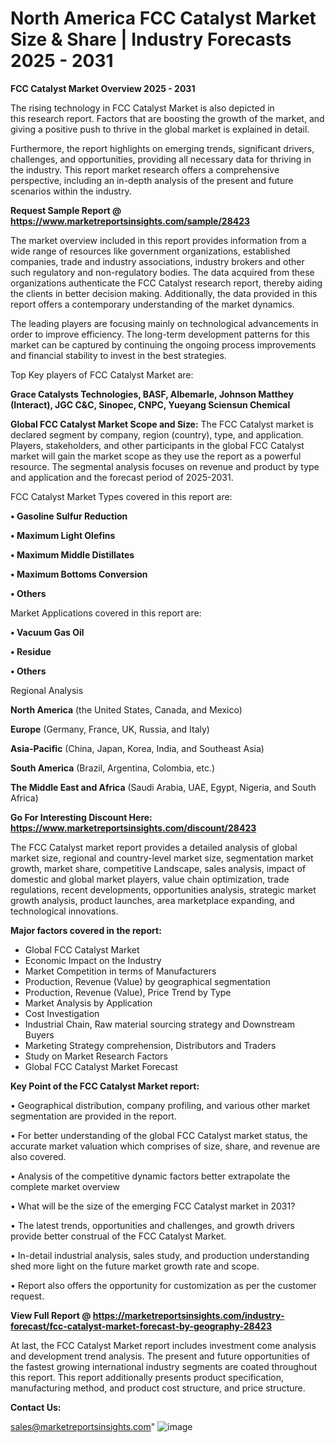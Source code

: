 # North America FCC Catalyst Market Size & Share | Industry Forecasts 2025 - 2031

<Strong> FCC Catalyst Market Overview 2025 - 2031</strong>

The rising technology in FCC Catalyst Market is also depicted in this research report. Factors that are boosting the growth of the market, and giving a positive push to thrive in the global market is explained in detail.

Furthermore, the report highlights on emerging trends, significant drivers, challenges, and opportunities, providing all necessary data for thriving in the industry. This report market research offers a comprehensive perspective, including an in-depth analysis of the present and future scenarios within the industry.

<strong>Request Sample Report @ <a href=https://www.marketreportsinsights.com/sample/28423>https://www.marketreportsinsights.com/sample/28423</a></strong>

The market overview included in this report provides information from a wide range of resources like government organizations, established companies, trade and industry associations, industry brokers and other such regulatory and non-regulatory bodies. The data acquired from these organizations authenticate the FCC Catalyst research report, thereby aiding the clients in better decision making. Additionally, the data provided in this report offers a contemporary understanding of the market dynamics.

The leading players are focusing mainly on technological advancements in order to improve efficiency. The long-term development patterns for this market can be captured by continuing the ongoing process improvements and financial stability to invest in the best strategies.

Top Key players of FCC Catalyst Market are:

<strong>Grace Catalysts Technologies, BASF, Albemarle, Johnson Matthey (Interact), JGC C&C, Sinopec, CNPC, Yueyang Sciensun Chemical</strong>

<strong><b>Global FCC Catalyst Market Scope and Size:</b></strong>
The FCC Catalyst market is declared segment by company, region (country), type, and application. Players, stakeholders, and other participants in the global FCC Catalyst market will gain the market scope as they use the report as a powerful resource. The segmental analysis focuses on revenue and product by type and application and the forecast period of 2025-2031.

FCC Catalyst Market Types covered in this report are:

<strong>• Gasoline Sulfur Reduction

• Maximum Light Olefins

• Maximum Middle Distillates

• Maximum Bottoms Conversion

• Others</strong>

Market Applications covered in this report are:

<strong>• Vacuum Gas Oil

• Residue

• Others</strong> 

Regional Analysis

<strong>North America</strong> (the United States, Canada, and Mexico)

<strong>Europe</strong> (Germany, France, UK, Russia, and Italy)

<strong>Asia-Pacific</strong> (China, Japan, Korea, India, and Southeast Asia)

<strong>South America</strong> (Brazil, Argentina, Colombia, etc.)

<strong>The Middle East and Africa</strong> (Saudi Arabia, UAE, Egypt, Nigeria, and South Africa)

<strong>Go For Interesting Discount Here: <a href=https://www.marketreportsinsights.com/discount/28423>https://www.marketreportsinsights.com/discount/28423</a></strong>

The FCC Catalyst market report provides a detailed analysis of global market size, regional and country-level market size, segmentation market growth, market share, competitive Landscape, sales analysis, impact of domestic and global market players, value chain optimization, trade regulations, recent developments, opportunities analysis, strategic market growth analysis, product launches, area marketplace expanding, and technological innovations.

<strong><b>Major factors covered in the report:</b></strong>
<ul>
  <li>Global FCC Catalyst Market </li>
  <li>Economic Impact on the Industry</li>
  <li>Market Competition in terms of Manufacturers</li>
  <li>Production, Revenue (Value) by geographical segmentation</li>
  <li>Production, Revenue (Value), Price Trend by Type</li>
  <li>Market Analysis by Application</li>
  <li>Cost Investigation</li>
  <li>Industrial Chain, Raw material sourcing strategy and Downstream Buyers</li>
  <li>Marketing Strategy comprehension, Distributors and Traders</li>
  <li>Study on Market Research Factors</li>
  <li>Global FCC Catalyst Market Forecast</li>
</ul>

<strong><b>Key Point of the FCC Catalyst Market report:</b></strong>

• Geographical distribution, company profiling, and various other market segmentation are provided in the report.

• For better understanding of the global FCC Catalyst market status, the accurate market valuation which comprises of size, share, and revenue are also covered.

• Analysis of the competitive dynamic factors better extrapolate the complete market overview

• What will be the size of the emerging FCC Catalyst market in 2031?

• The latest trends, opportunities and challenges, and growth drivers provide better construal of the FCC Catalyst Market.

• In-detail industrial analysis, sales study, and production understanding shed more light on the future market growth rate and scope.

• Report also offers the opportunity for customization as per the customer request.

<strong><b>View Full Report @ <a href=https://marketreportsinsights.com/industry-forecast/fcc-catalyst-market-forecast-by-geography-28423>https://marketreportsinsights.com/industry-forecast/fcc-catalyst-market-forecast-by-geography-28423</a></b></strong>


At last, the FCC Catalyst Market report includes investment come analysis and development trend analysis. The present and future opportunities of the fastest growing international industry segments are coated throughout this report. This report additionally presents product specification, manufacturing method, and product cost structure, and price structure.

<strong>Contact Us:</strong>

sales@marketreportsinsights.com"
![image](https://github.com/user-attachments/assets/fb33a0e0-5044-44f3-9611-f72da8bc817f)
